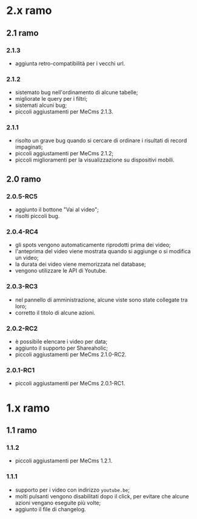 # 2.x ramo
## 2.1 ramo
### 2.1.3
* aggiunta retro-compatibilità per i vecchi url.

### 2.1.2
* sistemato bug nell'ordinamento di alcune tabelle;
* migliorate le query per i filtri;
* sistemati alcuni bug;
* piccoli aggiustamenti per MeCms 2.1.3.

### 2.1.1
* risolto un grave bug quando si cercare di ordinare i risultati di record impaginati;
* piccoli aggiustamenti per MeCms 2.1.2;
* piccoli miglioramenti per la visualizzazione su dispositivi mobili.

## 2.0 ramo
### 2.0.5-RC5
* aggiunto il bottone "Vai al video";
* risolti piccoli bug.

### 2.0.4-RC4
* gli spots vengono automaticamente riprodotti prima dei video;
* l'anteprima del video viene mostrata quando si aggiunge o si modifica un video;
* la durata dei video viene memorizzata nel database;
* vengono utilizzare le API di Youtube.

### 2.0.3-RC3
* nel pannello di amministrazione, alcune viste sono state collegate tra loro;
* corretto il titolo di alcune azioni.

### 2.0.2-RC2
* è possibile elencare i video per data;
* aggiunto il supporto per Shareaholic;
* piccoli aggiustamenti per MeCms 2.1.0-RC2.

### 2.0.1-RC1
* piccoli aggiustamenti per MeCms 2.0.1-RC1.

# 1.x ramo
## 1.1 ramo
### 1.1.2
* piccoli aggiustamenti per MeCms 1.2.1.

### 1.1.1
* supporto per i video con indirizzo `youtube.be`;
* molti pulsanti vengono disabilitati dopo il click, per evitare che alcune azioni vengano eseguite più volte;
* aggiunto il file di changelog.